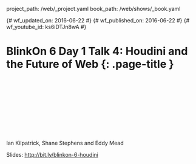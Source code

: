 project_path: /web/_project.yaml book_path: /web/shows/_book.yaml

{# wf_updated_on: 2016-06-22 #} {# wf_published_on: 2016-06-22 #} {# wf_youtube_id: ks6iDTJn8wA #}

# BlinkOn 6 Day 1 Talk 4: Houdini and the Future of Web {: .page-title }

<div class="video-wrapper">
  <iframe class="devsite-embedded-youtube-video" data-video-id="ks6iDTJn8wA"
          data-autohide="1" data-showinfo="0" frameborder="0" allowfullscreen>
  </iframe>
</div>

Ian Kilpatrick, Shane Stephens and Eddy Mead

Slides: http://bit.ly/blinkon-6-houdini